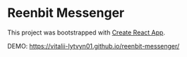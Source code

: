# Reenbit Messenger

This project was bootstrapped with [Create React App](https://github.com/facebook/create-react-app).

DEMO: https://vitalii-lytvyn01.github.io/reenbit-messenger/
